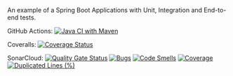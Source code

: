 An example of a Spring Boot Applications with Unit, Integration and End-to-end tests.

GitHub Actions: [![Java CI with Maven](https://github.com/edoardodini/demo-spring-testing/actions/workflows/maven.yml/badge.svg?branch=main)](https://github.com/edoardodini/demo-spring-testing/actions/workflows/maven.yml)

Coveralls: [![Coverage Status](https://coveralls.io/repos/github/edoardodini/demo-spring-testing/badge.svg?branch=main)](https://coveralls.io/github/edoardodini/demo-spring-testing?branch=main)

SonarCloud: [![Quality Gate Status](https://sonarcloud.io/api/project_badges/measure?project=edoardodini_SpringTestingRepo&metric=alert_status)](https://sonarcloud.io/dashboard?id=edoardodini_SpringTestingRepo) [![Bugs](https://sonarcloud.io/api/project_badges/measure?project=edoardodini_SpringTestingRepo&metric=bugs)](https://sonarcloud.io/dashboard?id=edoardodini_SpringTestingRepo) [![Code Smells](https://sonarcloud.io/api/project_badges/measure?project=edoardodini_SpringTestingRepo&metric=code_smells)](https://sonarcloud.io/dashboard?id=edoardodini_SpringTestingRepo) [![Coverage](https://sonarcloud.io/api/project_badges/measure?project=edoardodini_SpringTestingRepo&metric=coverage)](https://sonarcloud.io/dashboard?id=edoardodini_SpringTestingRepo) [![Duplicated Lines (%)](https://sonarcloud.io/api/project_badges/measure?project=edoardodini_SpringTestingRepo&metric=duplicated_lines_density)](https://sonarcloud.io/dashboard?id=edoardodini_SpringTestingRepo)